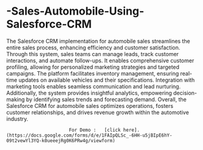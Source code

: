 # -Sales-Automobile-Using-Salesforce-CRM

  The Salesforce CRM implementation for automobile sales streamlines the entire sales process, enhancing efficiency and customer satisfaction. Through this system, sales teams can manage leads, track customer interactions, and automate follow-ups. It enables comprehensive customer profiling, allowing for personalized marketing strategies and targeted campaigns. The platform facilitates inventory management, ensuring real-time updates on available vehicles and their specifications. Integration with marketing tools enables seamless communication and lead nurturing. Additionally, the system provides insightful analytics, empowering decision-making by identifying sales trends and forecasting demand. Overall, the Salesforce CRM for automobile sales optimizes operations, fosters customer relationships, and drives revenue growth within the automotive industry.



                           For Demo :   [click here].(https://docs.google.com/forms/d/e/1FAIpQLSc_-6HH-u5jBIpE6hY-09t2vewYl3YQ-k0ueeejRg0K6PRw4g/viewform)                                                 
                                                                              
